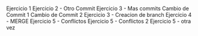 #

Ejercicio 1
Ejercicio 2 - Otro Commit
Ejercicio 3 - Mas commits
Cambio de Commit 1
Cambio de Commit 2
Ejercicio 3 - Creacion de branch
Ejercicio 4 - MERGE
Ejercicio 5 - Conflictos
Ejercicio 5 - Conflictos 2
Ejercicio 5 - otra vez

